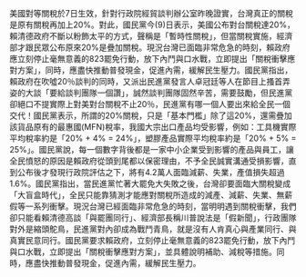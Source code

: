 美國對等關稅於7日生效，針對行政院經貿談判辦公室昨晚證實，台灣真正的關稅是原有關稅再加上20%。對此，國民黨今(9)日表示，美國公布對台關稅達20%，賴清德政府不斷以粉飾太平的方式，聲稱是「暫時性關稅」，但當關稅實施，經濟部才跟民眾公布原來20%是疊加關稅。現況台灣已面臨非常危急的時刻，賴政府應立刻停止毫無意義的823罷免行動，放下內鬥與口水戰，立即提出「關稅衝擊應對方案」，同時，應盡快推動普發現金，促進內需，緩解民生壓力。國民黨指出，賴政府在吹噓20％談判的同時，又派出民進黨發言人卓冠廷等人在節目上搔首弄姿的大談「要給談判團隊一個讚」，誠然談判團隊固然辛苦，需要鼓勵，但民進黨卻絕口不提實際上對美對台關稅不止20％，民進黨有哪一個人要出來給全民一個交代！國民黨表示，所謂的20%關稅，只是「基本門檻」除了這20%，還需疊加該貨品原有的最惠國(MFN)稅率，我國大宗出口產品均受影響，例如：工具機實際平均稅率約是「20% + 4% = 24%」，塑膠產品實際平均稅率約是「20% + 5% = 25%」。國民黨說，每一個數字背後都是一家中小企業受到影響的產品與員工，讓全民憤怒的原因是賴政府從頭到尾都以保密理由，不予全民誠實溝通受損影響，直到公布後才發現行政院評估之下，將有4.2萬人面臨減薪、失業，產值損失超過1.6%。國民黨指出，當民進黨忙著大罷免大失敗之後，台灣卻要面臨大關稅變成「大盲盒時代」，全民只能靠猜測才能應對關稅所造成的減產、減薪、失業、無薪假等一系列衝擊。現況台灣已經面臨非常危急的時刻，當明明遇到關稅衝擊，我們卻只能看賴清德高談「與罷團同行」、經濟部長稱川普說法是「假新聞」，行政團隊對外是縮頭鴕鳥，民進黨對內卻成為戰鬥青鳥，就是沒有人肯真心與產業同行、與真實民意同行。國民黨要求賴政府，立刻停止毫無意義的823罷免行動，放下內鬥與口水戰，立即提出「關稅衝擊應對方案」，並具體說明補助、減稅等措施。同時，應盡快推動普發現金，促進內需，緩解民生壓力。